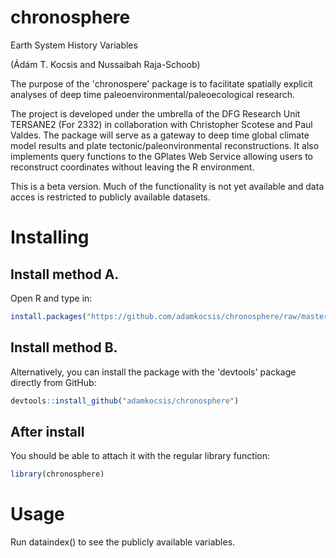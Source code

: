 # chronosphere
Earth System History Variables

(Ádám T. Kocsis and Nussaibah Raja-Schoob)

The purpose of the 'chronospere' package is to facilitate spatially explicit analyses of deep time paleoenvironmental/paleoecological research. 

The project is developed under the umbrella of the DFG Research Unit TERSANE2 (For 2332) in collaboration with Christopher Scotese and Paul Valdes. The package will serve as a gateway to deep time global climate model results and plate tectonic/paleonvironmental reconstructions. It also implements query functions to the GPlates Web Service allowing users to reconstruct coordinates without leaving the R environment. 

This is a beta version. Much of the functionality is not yet available and data acces is restricted to publicly available datasets. 

# Installing

## Install method A.

Open R and type in: 
```r
install.packages("https://github.com/adamkocsis/chronosphere/raw/master/_archive/source/chronosphere_0.1.0-23.tar.gz", repos=NULL)
```

## Install method B. 

Alternatively, you can install the package with the 'devtools' package directly from GitHub:
```r
devtools::install_github("adamkocsis/chronosphere")
```

## After install
You should be able to attach it with the regular library function:
```r
library(chronosphere)
```

# Usage

Run dataindex() to see the publicly available variables. 

